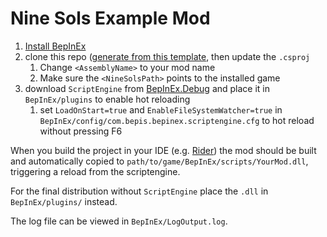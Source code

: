 # Nine Sols Example Mod

1. [Install BepInEx](https://docs.bepinex.dev/articles/user_guide/installation/index.html)
2. clone this repo ([generate from this template](https://github.com/new?template_name=NineSols-Randomizer&template_owner=jakobhellermann), then update the `.csproj`
    1. Change `<AssemblyName>` to your mod name
    2. Make sure the `<NineSolsPath>` points to the installed game
3. download `ScriptEngine` from [BepInEx.Debug](https://github.com/BepInEx/BepInEx.Debug/releases/tag/r10)
   and place it in `BepInEx/plugins` to enable hot reloading
   1. set `LoadOnStart=true` and `EnableFileSystemWatcher=true` in `BepInEx/config/com.bepis.bepinex.scriptengine.cfg` to hot reload without pressing F6

When you build the project in your IDE (e.g. [Rider](https://www.jetbrains.com/de-de/rider/)) the mod should be built
and automatically copied to `path/to/game/BepInEx/scripts/YourMod.dll`, triggering a reload from the scriptengine.

For the final distribution without `ScriptEngine` place the `.dll` in `BepInEx/plugins/` instead.

The log file can be viewed in `BepInEx/LogOutput.log`.

